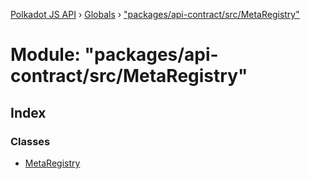 [Polkadot JS API](../README.md) › [Globals](../globals.md) › ["packages/api-contract/src/MetaRegistry"](_packages_api_contract_src_metaregistry_.md)

# Module: "packages/api-contract/src/MetaRegistry"

## Index

### Classes

* [MetaRegistry](../classes/_packages_api_contract_src_metaregistry_.metaregistry.md)
